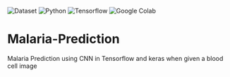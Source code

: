 ![Dataset](https://img.shields.io/badge/Kaggle-green.svg)
![Python](https://img.shields.io/badge/Python-3.7-blue.svg)
![Tensorflow](https://img.shields.io/badge/Tensorflow-2.0+-orange.svg)
![Google Colab](https://img.shields.io/badge/GoogleColab-red.svg)

# Malaria-Prediction
 
 Malaria Prediction using CNN in Tensorflow and keras when given a blood cell image
